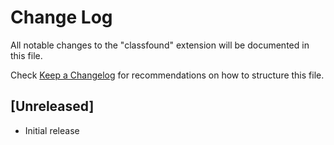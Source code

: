 # Change Log

All notable changes to the "classfound" extension will be documented in this file.

Check [Keep a Changelog](http://keepachangelog.com/) for recommendations on how to structure this file.

## [Unreleased]

- Initial release